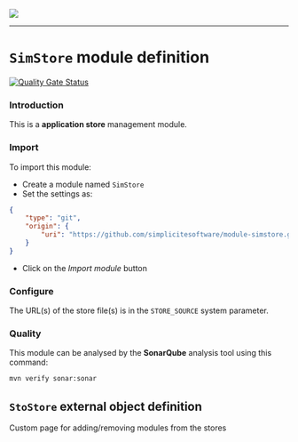 <!--
 ___ _            _ _    _ _    __
/ __(_)_ __  _ __| (_)__(_) |_ /_/
\__ \ | '  \| '_ \ | / _| |  _/ -_)
|___/_|_|_|_| .__/_|_\__|_|\__\___|
            |_| 
-->
![](https://platform.simplicite.io/logos/standard/logo250.png)
* * *

`SimStore` module definition
============================

[![Quality Gate Status](https://sonarcloud.io/api/project_badges/measure?project=simplicite-modules-SimStore&metric=alert_status)](https://sonarcloud.io/dashboard?id=simplicite-modules-SimStore)

### Introduction

This is a **application store** management module.

### Import

To import this module:

- Create a module named `SimStore`
- Set the settings as:

```json
{
	"type": "git",
	"origin": {
		"uri": "https://github.com/simplicitesoftware/module-simstore.git"
	}
}
```

- Click on the _Import module_ button

### Configure

The URL(s) of the store file(s) is in the `STORE_SOURCE` system parameter.

### Quality

This module can be analysed by the **SonarQube** analysis tool
using this command:

```bash
mvn verify sonar:sonar
```

`StoStore` external object definition
-------------------------------------

Custom page for adding/removing modules from the stores


